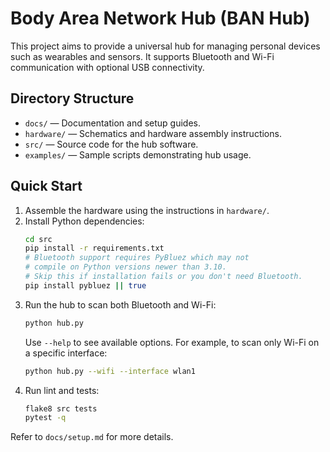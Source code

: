 # Body Area Network Hub (BAN Hub)

This project aims to provide a universal hub for managing personal devices such as wearables and sensors. It supports Bluetooth and Wi-Fi communication with optional USB connectivity.

## Directory Structure

- `docs/` — Documentation and setup guides.
- `hardware/` — Schematics and hardware assembly instructions.
- `src/` — Source code for the hub software.
- `examples/` — Sample scripts demonstrating hub usage.

## Quick Start

1. Assemble the hardware using the instructions in `hardware/`.
2. Install Python dependencies:
   ```bash
   cd src
   pip install -r requirements.txt
   # Bluetooth support requires PyBluez which may not
   # compile on Python versions newer than 3.10.
   # Skip this if installation fails or you don't need Bluetooth.
   pip install pybluez || true
   ```
3. Run the hub to scan both Bluetooth and Wi-Fi:
   ```bash
   python hub.py
   ```
   Use `--help` to see available options. For example, to scan only Wi-Fi on
   a specific interface:
   ```bash
   python hub.py --wifi --interface wlan1
   ```
4. Run lint and tests:
   ```bash
   flake8 src tests
   pytest -q
   ```

Refer to `docs/setup.md` for more details.
